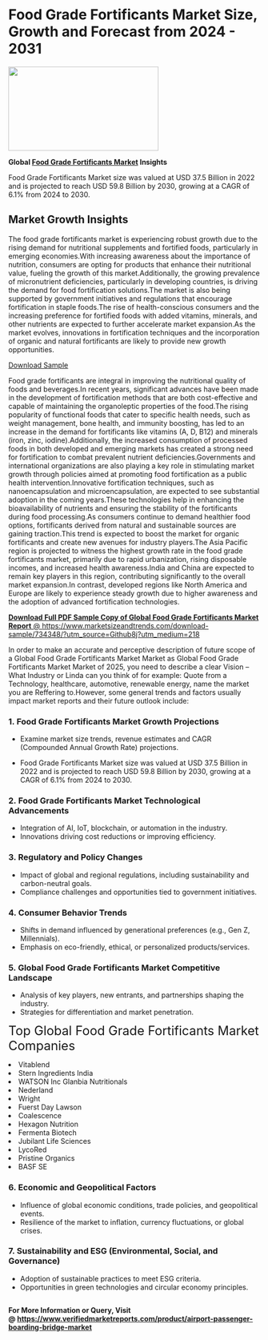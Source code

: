 <H1>Food Grade Fortificants Market Size, Growth and Forecast from 2024 - 2031</H1><img class="aligncenter size-medium wp-image-584254" src="https://thirdeyenews.in/wp-content/uploads/2024/09/Global-Market-Research-300x168.jpeg" alt="" width="300" height="168" /><p><strong>Global&nbsp;<a href="https://www.marketsizeandtrends.com/download-sample/734348/?utm_source=Github8j?utm_medium=218">Food Grade Fortificants Market</a> Insights</strong></p><p>Food Grade Fortificants Market size was valued at USD 37.5 Billion in 2022 and is projected to reach USD 59.8 Billion by 2030, growing at a CAGR of 6.1% from 2024 to 2030.</p><p><h2>Market Growth Insights</h2> <p>The food grade fortificants market is experiencing robust growth due to the rising demand for nutritional supplements and fortified foods, particularly in emerging economies.With increasing awareness about the importance of nutrition, consumers are opting for products that enhance their nutritional value, fueling the growth of this market.Additionally, the growing prevalence of micronutrient deficiencies, particularly in developing countries, is driving the demand for food fortification solutions.The market is also being supported by government initiatives and regulations that encourage fortification in staple foods.The rise of health-conscious consumers and the increasing preference for fortified foods with added vitamins, minerals, and other nutrients are expected to further accelerate market expansion.As the market evolves, innovations in fortification techniques and the incorporation of organic and natural fortificants are likely to provide new growth opportunities.</p> <p><a href="#">Download Sample</a></p> <p>Food grade fortificants are integral in improving the nutritional quality of foods and beverages.In recent years, significant advances have been made in the development of fortification methods that are both cost-effective and capable of maintaining the organoleptic properties of the food.The rising popularity of functional foods that cater to specific health needs, such as weight management, bone health, and immunity boosting, has led to an increase in the demand for fortificants like vitamins (A, D, B12) and minerals (iron, zinc, iodine).Additionally, the increased consumption of processed foods in both developed and emerging markets has created a strong need for fortification to combat prevalent nutrient deficiencies.Governments and international organizations are also playing a key role in stimulating market growth through policies aimed at promoting food fortification as a public health intervention.Innovative fortification techniques, such as nanoencapsulation and microencapsulation, are expected to see substantial adoption in the coming years.These technologies help in enhancing the bioavailability of nutrients and ensuring the stability of the fortificants during food processing.As consumers continue to demand healthier food options, fortificants derived from natural and sustainable sources are gaining traction.This trend is expected to boost the market for organic fortificants and create new avenues for industry players.The Asia Pacific region is projected to witness the highest growth rate in the food grade fortificants market, primarily due to rapid urbanization, rising disposable incomes, and increased health awareness.India and China are expected to remain key players in this region, contributing significantly to the overall market expansion.In contrast, developed regions like North America and Europe are likely to experience steady growth due to higher awareness and the adoption of advanced fortification technologies.<p><a href="#"></p><p><span class=""><strong>Download Full PDF Sample Copy of Global Food Grade Fortificants Market Report</strong> @ <a href="https://www.marketsizeandtrends.com/download-sample/734348/?utm_source=Github8j?utm_medium=218" target="_blank">https://www.marketsizeandtrends.com/download-sample/734348/?utm_source=Github8j?utm_medium=218</a></span></p><p>In order to make an accurate and perceptive description of future scope of a Global&nbsp;Food Grade Fortificants Market Market as Global&nbsp;Food Grade Fortificants Market Market of 2025, you need to describe a clear Vision &ndash; What Industry or Linda can you think of for example: Quote from a Technology, healthcare, automotive, renewable energy, name the market you are Reffering to.However, some general trends and factors usually impact market reports and their future outlook include:</p><h3>1.&nbsp;<strong>Food Grade Fortificants Market Growth Projections</strong></h3><ul><li>Examine market size trends, revenue estimates and CAGR (Compounded Annual Growth Rate) projections.</li><li><p>Food Grade Fortificants Market size was valued at USD 37.5 Billion in 2022 and is projected to reach USD 59.8 Billion by 2030, growing at a CAGR of 6.1% from 2024 to 2030.</p></li></ul><h3>2.&nbsp;<strong>Food Grade Fortificants Market Technological Advancements</strong></h3><ul><li>Integration of AI, IoT, blockchain, or automation in the industry.</li><li>Innovations driving cost reductions or improving efficiency.</li></ul><h3>3.&nbsp;<strong>Regulatory and Policy Changes</strong></h3><ul><li>Impact of global and regional regulations, including sustainability and carbon-neutral goals.</li><li>Compliance challenges and opportunities tied to government initiatives.</li></ul><h3>4.&nbsp;<strong>Consumer Behavior Trends</strong></h3><ul><li>Shifts in demand influenced by generational preferences (e.g., Gen Z, Millennials).</li><li>Emphasis on eco-friendly, ethical, or personalized products/services.</li></ul><h3>5.&nbsp;<strong>Global Food Grade Fortificants Market Competitive Landscape</strong></h3><ul><li>Analysis of key players, new entrants, and partnerships shaping the industry.</li><li>Strategies for differentiation and market penetration.</li></ul><p data-pm-slice="1 1 []"><span style="color: inherit; font-family: inherit; font-size: 25px;">Top Global Food Grade Fortificants Market Companies</span></p><div class="" data-test-id=""><p><li>Vitablend</li><li> Stern Ingredients India</li><li> WATSON Inc Glanbia Nutritionals</li><li> Nederland</li><li> Wright</li><li> Fuerst Day Lawson</li><li> Coalescence</li><li> Hexagon Nutrition</li><li> Fermenta Biotech</li><li> Jubilant Life Sciences</li><li> LycoRed</li><li> Pristine Organics</li><li> BASF SE</li></p></div><h3>6.&nbsp;<strong>Economic and Geopolitical Factors</strong></h3><ul><li>Influence of global economic conditions, trade policies, and geopolitical events.</li><li>Resilience of the market to inflation, currency fluctuations, or global crises.</li></ul><h3>7.&nbsp;<strong>Sustainability and ESG (Environmental, Social, and Governance)</strong></h3><ul><li>Adoption of sustainable practices to meet ESG criteria.</li><li>Opportunities in green technologies and circular economy principles.</li></ul><h2><strong style="font-size: 14px;">For More Information or Query, Visit @&nbsp;</strong><a style="background-color: #ffffff; font-size: 14px;" href="https://www.marketsizeandtrends.com/report/food-grade-fortificants-market/" target="_blank">https://www.verifiedmarketreports.com/product/airport-passenger-boarding-bridge-market</a></h2>